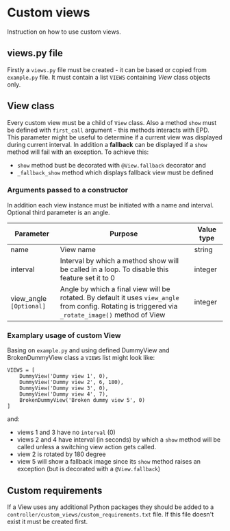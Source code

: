 # Custom views

Instruction on how to use custom views.

## views.py file

Firstly a `views.py` file must be created - it can be based or copied from `example.py` file. It must contain a list `VIEWS` containing *View* class objects only.

## View class

Every custom view must be a child of `View` class. Also a method `show` must be defined with `first_call` argument - this methods interacts with EPD. This parameter might be useful to determine if a current view was displayed during current interval.
In addition a **fallback** can be displayed if a `show` method will fail with an exception. To achieve this:

- `show` method bust be decorated with `@View.fallback` decorator and
- `_fallback_show` method which displays fallback view must be defined

### Arguments passed to a constructor

In addition each view instance must be initiated with a name and interval. Optional third parameter is an angle.

| Parameter | Purpose | Value type |
| --- | --- | --- |
| name | View name | string |
| interval | Interval by which a method show will be called in a loop. To disable this feature set it to 0 | integer |
| view_angle `[Optional]` | Angle by which a final view will be rotated. By default it uses `view_angle` from config. Rotating is triggered via `_rotate_image()` method of View | integer |

### Examplary usage of custom View

Basing on `example.py` and using defined DummyView and BrokenDummyView class a `VIEWS` list might look like:

    VIEWS = [
        DummyView('Dummy view 1', 0),
        DummyView('Dummy view 2', 6, 180),
        DummyView('Dummy view 3', 0),
        DummyView('Dummy view 4', 7),
        BrokenDummyView('Broken dummy view 5', 0)
    ]

and:

- views 1 and 3 have no `interval` (0)
- views 2 and 4 have interval (in seconds) by which a `show` method will be called unless a switching view action gets called.
- view 2 is rotated by 180 degree
- view 5 will show a fallback image since its `show` method raises an exception (but is decorated with a `@View.fallback`)

## Custom requirements

If a View uses any additional Python packages they should be added to a `controller/custom_views/custom_requirements.txt` file. If this file doesn't exist it must be created first.

